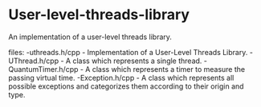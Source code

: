 # User-level-threads-library
An implementation of a user-level threads library.

files:
  -uthreads.h/cpp - Implementation of a User-Level Threads Library.
  -UThread.h/cpp - A class which represents a single thread.
  -QuantumTimer.h/cpp - A class which represents a timer to measure the passing
    virtual time.
  -Exception.h/cpp - A class which represents all possible exceptions and
    categorizes them according to their origin and type.
